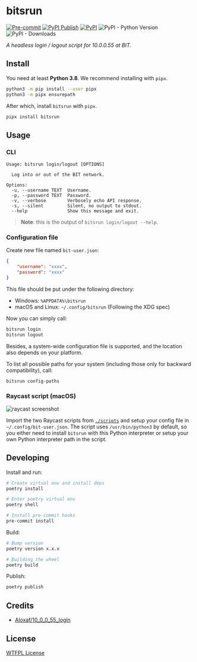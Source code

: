 # bitsrun

[![Pre-commit](https://github.com/BITNP/bitsrun/actions/workflows/ci.yml/badge.svg)](https://github.com/BITNP/bitsrun/actions/workflows/ci.yml) [![PyPI Publish](https://github.com/BITNP/bitsrun/actions/workflows/python-publish.yml/badge.svg)](https://github.com/BITNP/bitsrun/actions/workflows/python-publish.yml) [![PyPI](https://img.shields.io/pypi/v/bitsrun)](https://pypi.org/project/bitsrun/) ![PyPI - Python Version](https://img.shields.io/pypi/pyversions/bitsrun) ![PyPI - Downloads](https://img.shields.io/pypi/dm/bitsrun)

_A headless login / logout script for 10.0.0.55 at BIT._

## Install

You need at least **Python 3.8**. We recommend installing with `pipx`.

```bash
python3 -m pip install --user pipx
python3 -m pipx ensurepath
```

After which, install `bitsrun` with `pipx`.

```bash
pipx install bitsrun
```

## Usage

### CLI

```text
Usage: bitsrun login/logout [OPTIONS]

  Log into or out of the BIT network.

Options:
  -u, --username TEXT  Username.
  -p, --password TEXT  Password.
  -v, --verbose        Verbosely echo API response.
  -s, --silent         Silent, no output to stdout.
  --help               Show this message and exit.
```

> **Note**: this is the output of `bitsrun login/logout --help`.

### Configuration file

Create new file named `bit-user.json`:

```json
{
    "username": "xxxx",
    "password": "xxxx"
}
```

This file should be put under the following directory:

- Windows: `%APPDATA%\bitsrun`
- macOS and Linux: `~/.config/bitsrun` (Following the XDG spec)

Now you can simply call:

```bash
bitsrun login
bitsrun logout
```

Besides, a system-wide configuration file is supported, and the location also depends on your platform.

To list all possible paths for your system (including those only for backward compatibility), call:

```shell
bitsrun config-paths
```

### Raycast script (macOS)

![raycast screenshot](https://user-images.githubusercontent.com/32114380/213919582-eff6d58f-1bd2-47b2-a5da-46dc6e2eaffa.png)

Import the two Raycast scripts from [`./scripts`](./scripts/) and setup your config file in `~/.config/bit-user.json`. The script uses `/usr/bin/python3` by default, so you either need to install `bitsrun` with this Python interpreter or setup your own Python interpreter path in the script.

## Developing

Install and run:

```bash
# Create virtual env and install deps
poetry install

# Enter poetry virtual env
poetry shell

# Install pre-commit hooks
pre-commit install
```

Build:

```bash
# Bump version
poetry version x.x.x

# Building the wheel
poetry build
```

Publish:

```bash
poetry publish
```

## Credits

- [Aloxaf/10_0_0_55_login](https://github.com/Aloxaf/10_0_0_55_login)

## License

[WTFPL License](LICENSE)
